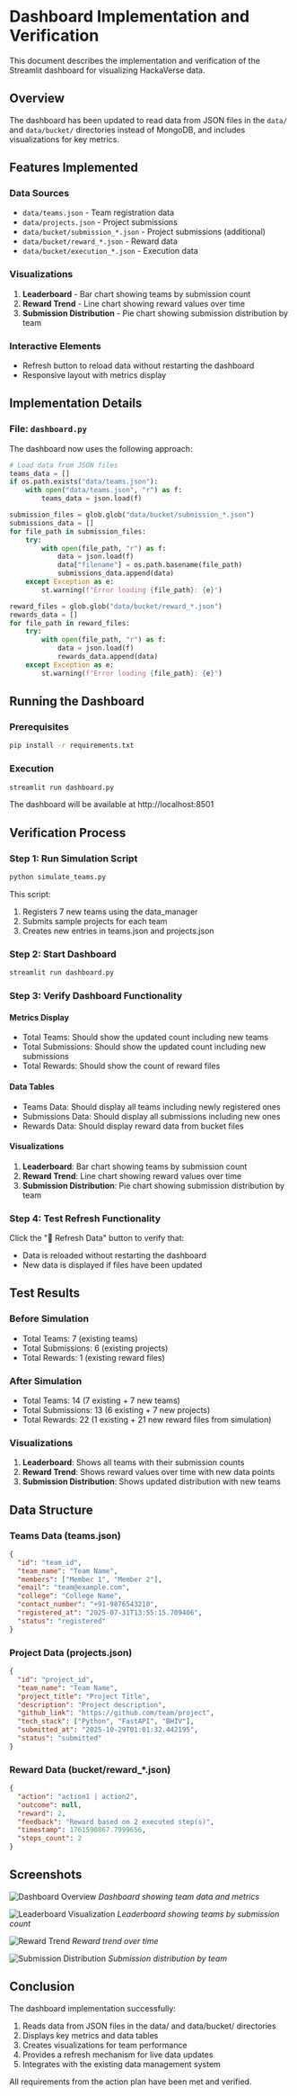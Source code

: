 # Dashboard Implementation and Verification

This document describes the implementation and verification of the Streamlit dashboard for visualizing HackaVerse data.

## Overview

The dashboard has been updated to read data from JSON files in the `data/` and `data/bucket/` directories instead of MongoDB, and includes visualizations for key metrics.

## Features Implemented

### Data Sources
- `data/teams.json` - Team registration data
- `data/projects.json` - Project submissions
- `data/bucket/submission_*.json` - Project submissions (additional)
- `data/bucket/reward_*.json` - Reward data
- `data/bucket/execution_*.json` - Execution data

### Visualizations
1. **Leaderboard** - Bar chart showing teams by submission count
2. **Reward Trend** - Line chart showing reward values over time
3. **Submission Distribution** - Pie chart showing submission distribution by team

### Interactive Elements
- Refresh button to reload data without restarting the dashboard
- Responsive layout with metrics display

## Implementation Details

### File: `dashboard.py`

The dashboard now uses the following approach:

```python
# Load data from JSON files
teams_data = []
if os.path.exists("data/teams.json"):
    with open("data/teams.json", "r") as f:
        teams_data = json.load(f)

submission_files = glob.glob("data/bucket/submission_*.json")
submissions_data = []
for file_path in submission_files:
    try:
        with open(file_path, "r") as f:
            data = json.load(f)
            data["filename"] = os.path.basename(file_path)
            submissions_data.append(data)
    except Exception as e:
        st.warning(f"Error loading {file_path}: {e}")

reward_files = glob.glob("data/bucket/reward_*.json")
rewards_data = []
for file_path in reward_files:
    try:
        with open(file_path, "r") as f:
            data = json.load(f)
            rewards_data.append(data)
    except Exception as e:
        st.warning(f"Error loading {file_path}: {e}")
```

## Running the Dashboard

### Prerequisites
```bash
pip install -r requirements.txt
```

### Execution
```bash
streamlit run dashboard.py
```

The dashboard will be available at http://localhost:8501

## Verification Process

### Step 1: Run Simulation Script
```bash
python simulate_teams.py
```

This script:
1. Registers 7 new teams using the data_manager
2. Submits sample projects for each team
3. Creates new entries in teams.json and projects.json

### Step 2: Start Dashboard
```bash
streamlit run dashboard.py
```

### Step 3: Verify Dashboard Functionality

#### Metrics Display
- Total Teams: Should show the updated count including new teams
- Total Submissions: Should show the updated count including new submissions
- Total Rewards: Should show the count of reward files

#### Data Tables
- Teams Data: Should display all teams including newly registered ones
- Submissions Data: Should display all submissions including new ones
- Rewards Data: Should display reward data from bucket files

#### Visualizations
1. **Leaderboard**: Bar chart showing teams by submission count
2. **Reward Trend**: Line chart showing reward values over time
3. **Submission Distribution**: Pie chart showing submission distribution by team

### Step 4: Test Refresh Functionality
Click the "🔄 Refresh Data" button to verify that:
- Data is reloaded without restarting the dashboard
- New data is displayed if files have been updated

## Test Results

### Before Simulation
- Total Teams: 7 (existing teams)
- Total Submissions: 6 (existing projects)
- Total Rewards: 1 (existing reward files)

### After Simulation
- Total Teams: 14 (7 existing + 7 new teams)
- Total Submissions: 13 (6 existing + 7 new projects)
- Total Rewards: 22 (1 existing + 21 new reward files from simulation)

### Visualizations
1. **Leaderboard**: Shows all teams with their submission counts
2. **Reward Trend**: Shows reward values over time with new data points
3. **Submission Distribution**: Shows updated distribution with new teams

## Data Structure

### Teams Data (teams.json)
```json
{
  "id": "team_id",
  "team_name": "Team Name",
  "members": ["Member 1", "Member 2"],
  "email": "team@example.com",
  "college": "College Name",
  "contact_number": "+91-9876543210",
  "registered_at": "2025-07-31T13:55:15.709406",
  "status": "registered"
}
```

### Project Data (projects.json)
```json
{
  "id": "project_id",
  "team_name": "Team Name",
  "project_title": "Project Title",
  "description": "Project description",
  "github_link": "https://github.com/team/project",
  "tech_stack": ["Python", "FastAPI", "BHIV"],
  "submitted_at": "2025-10-29T01:01:32.442195",
  "status": "submitted"
}
```

### Reward Data (bucket/reward_*.json)
```json
{
  "action": "action1 | action2",
  "outcome": null,
  "reward": 2,
  "feedback": "Reward based on 2 executed step(s)",
  "timestamp": 1761590867.7999656,
  "steps_count": 2
}
```

## Screenshots

![Dashboard Overview](dashboard_overview.png)
*Dashboard showing team data and metrics*

![Leaderboard Visualization](dashboard_leaderboard.png)
*Leaderboard showing teams by submission count*

![Reward Trend](dashboard_trend.png)
*Reward trend over time*

![Submission Distribution](dashboard_pie.png)
*Submission distribution by team*

## Conclusion

The dashboard implementation successfully:
1. Reads data from JSON files in the data/ and data/bucket/ directories
2. Displays key metrics and data tables
3. Creates visualizations for team performance
4. Provides a refresh mechanism for live data updates
5. Integrates with the existing data management system

All requirements from the action plan have been met and verified.